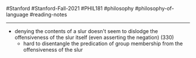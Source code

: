 #Stanford #Stanford-Fall-2021 #PHIL181 #philosophy #philosophy-of-language #reading-notes 
___
- denying the contents of a slur doesn't seem to dislodge the offensiveness of the slur itself (even asserting the negation) (330)
	- hard to disentangle the predication of group membership from the offensiveness of the slur
